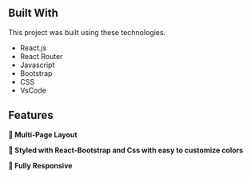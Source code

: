 ## Built With

This project was built using these technologies.

- React.js
- React Router
- Javascript
- Bootstrap
- CSS
- VsCode

## Features

**📖 Multi-Page Layout**

**🎨 Styled with React-Bootstrap and Css with easy to customize colors**

**📱 Fully Responsive**
